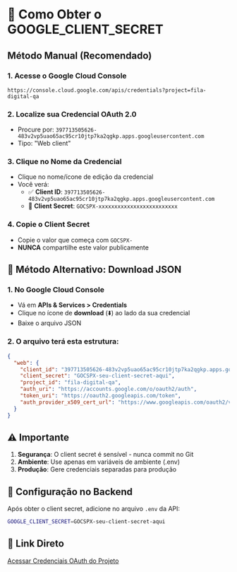 # 🔐 Como Obter o GOOGLE_CLIENT_SECRET

## Método Manual (Recomendado)

### 1. Acesse o Google Cloud Console
```
https://console.cloud.google.com/apis/credentials?project=fila-digital-qa
```

### 2. Localize sua Credencial OAuth 2.0
- Procure por: `397713505626-483v2vp5uao65ac95cr10jtp7ka2qgkp.apps.googleusercontent.com`
- Tipo: "Web client"

### 3. Clique no Nome da Credencial
- Clique no nome/ícone de edição da credencial
- Você verá:
  - ✅ **Client ID**: `397713505626-483v2vp5uao65ac95cr10jtp7ka2qgkp.apps.googleusercontent.com`
  - 🔑 **Client Secret**: `GOCSPX-xxxxxxxxxxxxxxxxxxxxxxxxx`

### 4. Copie o Client Secret
- Copie o valor que começa com `GOCSPX-`
- **NUNCA** compartilhe este valor publicamente

## 🔧 Método Alternativo: Download JSON

### 1. No Google Cloud Console
- Vá em **APIs & Services > Credentials**
- Clique no ícone de **download** (⬇️) ao lado da sua credencial
- Baixe o arquivo JSON

### 2. O arquivo terá esta estrutura:
```json
{
  "web": {
    "client_id": "397713505626-483v2vp5uao65ac95cr10jtp7ka2qgkp.apps.googleusercontent.com",
    "client_secret": "GOCSPX-seu-client-secret-aqui",
    "project_id": "fila-digital-qa",
    "auth_uri": "https://accounts.google.com/o/oauth2/auth",
    "token_uri": "https://oauth2.googleapis.com/token",
    "auth_provider_x509_cert_url": "https://www.googleapis.com/oauth2/v1/certs"
  }
}
```

## ⚠️ Importante

1. **Segurança**: O client secret é sensível - nunca commit no Git
2. **Ambiente**: Use apenas em variáveis de ambiente (.env)
3. **Produção**: Gere credenciais separadas para produção

## 🎯 Configuração no Backend

Após obter o client secret, adicione no arquivo `.env` da API:

```bash
GOOGLE_CLIENT_SECRET=GOCSPX-seu-client-secret-aqui
```

## 📱 Link Direto

[Acessar Credenciais OAuth do Projeto](https://console.cloud.google.com/apis/credentials?project=fila-digital-qa)

